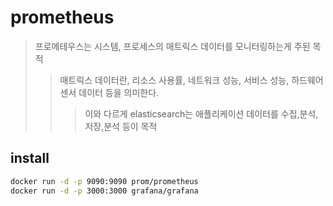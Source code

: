 # prometheus

> 프로메테우스는 시스템, 프로세스의 매트릭스 데이터를 모니터링하는게 주된 목적
>
> > 매트릭스 데이터란, 리소스 사용률, 네트워크 성능, 서비스 성능, 하드웨어 센서 데이터 등을 의미한다.
> >
> > > 이와 다르게 elasticsearch는 애플리케이션 데이터를 수집,분석,저장,분석 등이 목적

## install

```sh
docker run -d -p 9090:9090 prom/prometheus
docker run -d -p 3000:3000 grafana/grafana
```
